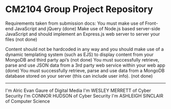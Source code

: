 # CM2104 Group Project Repository

Requirements taken from submission docs:
You must make use of Front-end JavaScript and jQuery (done)
Make use of Node.js based server-side JavaScript and should implement an Express.js web server to server your files (not done)

Content should not be hardcoded in any way and you should make use of 
a dynamic templating system (such as EJS) to display content from your MongoDB and third party api’s (not done)
You must successfully retrieve, parse and use JSON data from a 3rd party web service within your web app (done)
You must successfully retrieve, parse and use data from a MongoDB database stored on your server (this can include user info). (not done)

---------------------------------------------

I'm Alric Evan Gaure of Digital Media
I'm WESLEY MERRETT of Cyber Security
I'm CONNOR HUDSON of Cyber Security
I'm ASHLEIGH SINCLAIR of Computer Science

